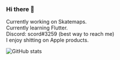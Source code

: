 ### Hi there 👋
Currently working on Skatemaps.                                                                               
Currently learning Flutter.                                                 
Discord: scord#3259 (best way to reach me)                                                  
I enjoy shitting on Apple products.

![GitHub stats](https://github-readme-stats.vercel.app/api?username=scordd&show_icons=true&theme=synthwave)

